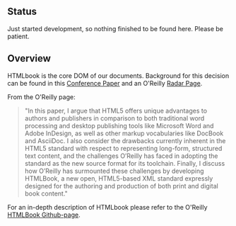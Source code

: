 
Status
--------------------------------------------------

Just started development, so nothing finished to be found here. Please be patient.

Overview
--------------------------------------------------

HTMLbook is the core DOM of our documents.
Background for this decision can be found in this
[Conference Paper](https://www.balisage.net/Proceedings/vol10/print/Kleinfeld01/BalisageVol10-Kleinfeld01.html)
and an O'Reilly
[Radar Page](http://radar.oreilly.com/2013/09/html5-is-the-future-of-book-authorship.html).

From the O'Reilly page:

> "In this paper, I argue that HTML5 offers unique advantages to authors and publishers in comparison to both traditional word processing and desktop publishing tools like Microsoft Word and Adobe InDesign, as well as other markup vocabularies like DocBook and AsciiDoc. I also consider the drawbacks currently inherent in the HTML5 standard with respect to representing long-form, structured text content, and the challenges O’Reilly has faced in adopting the standard as the new source format for its toolchain. Finally, I discuss how O’Reilly has surmounted these challenges by developing HTMLBook, a new open, HTML5-based XML standard expressly designed for the authoring and production of both print and digital book content."

For an in-depth description of HTMLbook please refer to the
O'Reilly [HTMLBook Github-page](https://oreillymedia.github.io/HTMLBook/).

